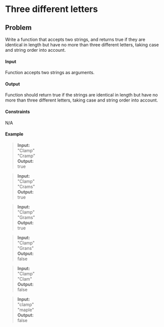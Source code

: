 # Three different letters

## Problem

Write a function that accepts two strings, and returns true if they are identical in length but have no more than three different letters, taking case and string order into account.

#### Input

Function accepts two strings as arguments.

#### Output

Function should return true if the strings are identical in length but have no more than three different letters, taking case and string order into account.

#### Constraints

N/A

#### Example

> **Input:**  
> "Clamp"  
> "Cramp"  
> **Output:**  
> true

> **Input:**  
> "Clamp"  
> "Crams"  
> **Output:**  
> true

> **Input:**  
> "Clamp"  
> "Grams"  
> **Output:**  
> true

> **Input:**  
> "Clamp"  
> "Grans"  
> **Output:**  
> false

> **Input:**  
> "Clamp"  
> "Clam"  
> **Output:**  
> false

> **Input:**  
> "clamp"  
> "maple"  
> **Output:**  
> false
